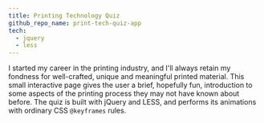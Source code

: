 ```yaml
---
title: Printing Technology Quiz
github_repo_name: print-tech-quiz-app
tech:
  - jquery
  - less
---
```


I started my career in the printing industry, and I'll always retain my
fondness for well-crafted, unique and meaningful printed material. This small
interactive page gives the user a brief, hopefully fun, introduction to some
aspects of the printing process they may not have known about before. The quiz
is built with jQuery and LESS, and performs its animations with ordinary CSS
`@keyframes` rules.

